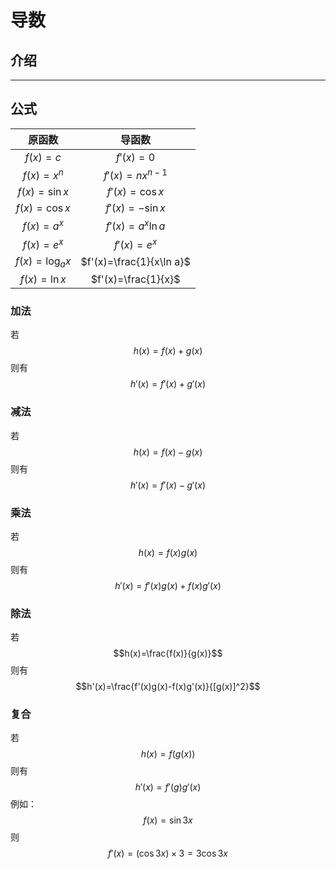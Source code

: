 # 导数
## 介绍
---
## 公式
| 原函数 | 导函数 |
| :-: | :-: |
| $f(x)=c$ | $f'(x)=0$ |
| $f(x)=x^n$ | $f'(x)=nx^{n-1}$ |
| $f(x)=\sin x$ | $f'(x)=\cos x$ |
| $f(x)=\cos x$ | $f'(x)=-\sin x$ |
| $f(x)=a^x$ | $f'(x)=a^x\ln a$ |
| $f(x)=e^x$ | $f'(x)=e^x$ |
| $f(x)=\log_a x$ | $f'(x)=\frac{1}{x\ln a}$ |
| $f(x)=\ln x$ | $f'(x)=\frac{1}{x}$ |
### 加法
若
$$h(x)=f(x)+g(x)$$
则有
$$h'(x)=f'(x)+g'(x)$$
### 减法
若
$$h(x)=f(x)-g(x)$$
则有
$$h'(x)=f'(x)-g'(x)$$
### 乘法
若
$$h(x)=f(x)g(x)$$
则有
$$h'(x)=f'(x)g(x)+f(x)g'(x)$$
### 除法
若
$$h(x)=\frac{f(x)}{g(x)}$$
则有
$$h'(x)=\frac{f'(x)g(x)-f(x)g'(x)}{[g(x)]^2}$$
### 复合
若
$$h(x)=f(g(x))$$
则有
$$h'(x)=f'(g)g'(x)$$
例如：
$$f(x)=\sin 3x$$
则
$$f'(x)=(\cos 3x)\times 3=3\cos 3x$$